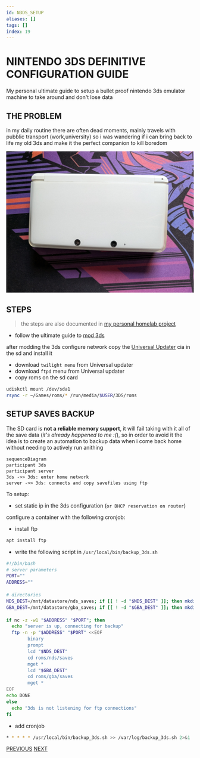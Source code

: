 ```yaml
---
id: N3DS_SETUP
aliases: []
tags: []
index: 19
---
```


# NINTENDO 3DS DEFINITIVE CONFIGURATION GUIDE

My personal ultimate guide to setup a bullet proof nintendo 3ds emulator machine to take around and don't lose data

## THE PROBLEM

in my daily routine there are often dead moments, mainly travels with pubblic transport (work,university) so i was wandering if i can bring back to life my old 3ds and make it the perfect companion to kill boredom

![3ds.png](assets/3ds.jpg)


## STEPS

> the steps are also documented in [my personal homelab project](https://github.com/carnivuth/labcraft/blob/main/playbooks/configure_3ds_backup.yml)

- follow the ultimate guide to [mod 3ds](https://3ds.hacks.guide/)

after modding the 3ds configure network copy the [Universal Updater](https://universal-team.net/projects/universal-updater) cia in the sd and install it

- download `twilight menu` from Universal updater
- download `ftpd` menu from Universal updater
- copy roms on the sd card

```bash
udiskctl mount /dev/sda1
rsync -r ~/Games/roms/* /run/media/$USER/3DS/roms
```

## SETUP SAVES BACKUP

The SD card is **not a reliable memory support**, it will fail taking with it all of the save data (*it's already happened to me :(*), so in order to avoid it the idea is to create an automation to backup data when i come back home without needing to actively run anithing

```mermaid
sequenceDiagram
participant 3ds
participant server
3ds ->> 3ds: enter home network
server ->> 3ds: connects and copy savefiles using ftp
```

To setup:

- set static ip in the 3ds configuration (`or DHCP reservation on router`)

configure a container with the following cronjob:

- install ftp

```bash
apt install ftp
```

- write the following script in `/usr/local/bin/backup_3ds.sh`

```bash
#!/bin/bash
# server parameters
PORT=""
ADDRESS=""

# directories
NDS_DEST=/mnt/datastore/nds_saves; if [[ ! -d "$NDS_DEST" ]]; then mkdir -p "$NDS_DEST"; fi
GBA_DEST=/mnt/datastore/gba_saves; if [[ ! -d "$GBA_DEST" ]]; then mkdir -p "$GBA_DEST"; fi

if nc -z -w1 "$ADDRESS" "$PORT"; then
  echo "server is up, connecting for backup"
  ftp -n -p "$ADDRESS" "$PORT" <<EOF
        binary
        prompt
        lcd "$NDS_DEST"
        cd roms/nds/saves
        mget *
        lcd "$GBA_DEST"
        cd roms/gba/saves
        mget *
EOF
echo DONE
else
  echo "3ds is not listening for ftp connections"
fi
```

- add cronjob

```bash
* * * * * /usr/local/bin/backup_3ds.sh >> /var/log/backup_3ds.sh 2>&1
```

[PREVIOUS](pages/setups/ARCH_SETUP.md) [NEXT](pages/setups/ANDROID_SETUP.md)

